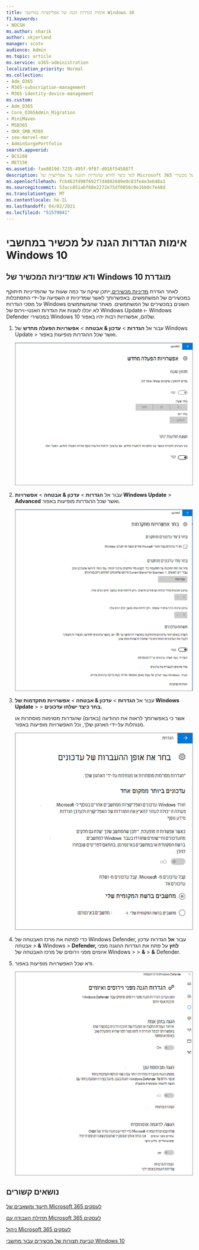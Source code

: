 ```yaml
---
title: אימות הגדרות הגנה של אפליקציות במחשבי Windows 10
f1.keywords:
- NOCSH
ms.author: sharik
author: skjerland
manager: scotv
audience: Admin
ms.topic: article
ms.service: o365-administration
localization_priority: Normal
ms.collection:
- Adm_O365
- M365-subscription-management
- M365-identity-device-management
ms.custom:
- Adm_O365
- Core_O365Admin_Migration
- MiniMaven
- MSB365
- OKR_SMB_M365
- seo-marvel-mar
- AdminSurgePortfolio
search.appverid:
- BCS160
- MET150
ms.assetid: fae8819d-7235-495f-9f07-d016f545887f
description: למד כיצד לוודא שהגדרות ההגנה על אפליקציה של Microsoft 365 לעסקים השפיעו על מכשירי Windows 10 של המשתמשים שלך.
ms.openlocfilehash: fcb463fd98f692f7d4802689e0c03fe4e3e648a1
ms.sourcegitcommit: 53acc851abf68e2272e75df0856c0e16b0c7e48d
ms.translationtype: MT
ms.contentlocale: he-IL
ms.lasthandoff: 04/02/2021
ms.locfileid: "51579841"
---
```

# <a name="validate-device-protection-settings-on-windows-10-pcs"></a>אימות הגדרות הגנה על מכשיר במחשבי Windows 10

## <a name="verify-that-windows-10-device-policies-are-set"></a>ודא שמדיניות המכשיר של Windows 10 מוגדרת

לאחר הגדרת [מדיניות מכשירים,](protection-settings-for-windows-10-pcs.md)ייתכן שיקח עד כמה שעות עד שהמדיניות תיתוקף במכשירים של המשתמשים. באפשרותך לאשר שמדיניות זו השפיעה על-ידי התסתכלות על מסכי הגדרות Windows השונים במכשירים של המשתמשים. מאחר שהמשתמשים לא יוכלו לשנות את הגדרות האנטי-וירוס של Windows Update ו- Windows Defender במכשירי Windows 10 שלהם, אפשרויות רבות יהיו באפור.
  
1. עבור אל **הגדרות** \> **עדכון &amp; אבטחה** \> **אפשרויות הפעלה מחדש** של Windows Update \>  ואשר שכל ההגדרות מופיעות באפור. 
    
    ![כל אפשרויות ההפעלה מחדש מופיעות באפור.](../media/31308da9-18b0-47c5-bbf6-d5fa6747c376.png)
  
2. עבור אל **הגדרות** \> **עדכון &amp; אבטחה** \> **אפשרויות Windows Update** \> **Advanced** ואשר שכל ההגדרות מופיעות באפור. 
    
    ![אפשרויות העדכונים המתקדמות של Windows מופיעות באפור.](../media/049cf281-d503-4be9-898b-c0a3286c7fc2.png)
  
3. עבור אל **הגדרות** \> **עדכון &amp; אבטחה** \> **אפשרויות מתקדמות של Windows Update** \>  \> **בחר כיצד ישלחו עדכונים.**
    
    אשר כי באפשרותך לראות את ההודעה (באדום) שהגדרות מסוימות מוסתרות או מנוהלות על-ידי הארגון שלך, וכל האפשרויות מופיעות באפור.
    
    ![בחר כיצד הדף מועבר מציין שההגדרות מוסתרות או מנוהלות על-ידי הארגון שלך.](../media/6b3e37c5-da41-4afd-9983-b4f406216b59.png)
  
4. כדי לפתוח את מרכז האבטחה של Windows Defender, עבור **אל** הגדרות עדכון אבטחה \> **&amp;** Windows \> **Defender, לחץ** על פתח את הגדרות ההגנה מפני איומים מפני וירוסים של מרכז האבטחה של Windows \>  \> **&amp;** \> **&amp;** Defender. 
    
5. ודא שכל האפשרויות מופיעות באפור. 
    
    ![הגדרות ההגנה מפני וירוסים ואיומים מופיעות באפור.](../media/9ca68d40-a5d9-49d7-92a4-c581688b5926.png)
  
## <a name="related-topics"></a>נושאים קשורים

[תיעוד ומשאבים של Microsoft 365 לעסקים](./index.yml)
  
[תחילת העבודה עם Microsoft 365 לעסקים](microsoft-365-business-overview.md)
  
[ניהול Microsoft 365 לעסקים](manage.md)
  
[קביעת תצורות של מכשירים עבור מחשבי Windows 10](protection-settings-for-windows-10-pcs.md)
